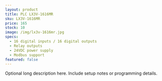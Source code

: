 ```yaml
---
layout: product
title: PLC LX3V-1616MR
sku: LX3V-1616MR
price: 165
stock: 10
image: /img/lx3v-1616mr.jpg
specs:
  - 16 digital inputs / 16 digital outputs
  - Relay outputs
  - 24VDC power supply
  - Modbus support
featured: false
---
```


Optional long description here. Include setup notes or programming details.
